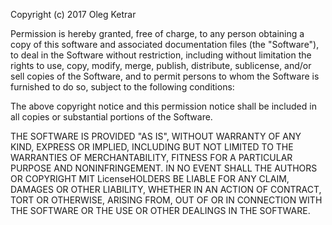 

Copyright (c) 2017 Oleg Ketrar

Permission is hereby granted, free of charge, to any person obtaining a copy
of this software and associated documentation files (the "Software"), to deal
in the Software without restriction, including without limitation the rights
to use, copy, modify, merge, publish, distribute, sublicense, and/or sell
copies of the Software, and to permit persons to whom the Software is
furnished to do so, subject to the following conditions:

The above copyright notice and this permission notice shall be included in all
copies or substantial portions of the Software.

THE SOFTWARE IS PROVIDED "AS IS", WITHOUT WARRANTY OF ANY KIND, EXPRESS OR
IMPLIED, INCLUDING BUT NOT LIMITED TO THE WARRANTIES OF MERCHANTABILITY,
FITNESS FOR A PARTICULAR PURPOSE AND NONINFRINGEMENT. IN NO EVENT SHALL THE
AUTHORS OR COPYRIGHT MIT LicenseHOLDERS BE LIABLE FOR ANY CLAIM, DAMAGES OR OTHER
LIABILITY, WHETHER IN AN ACTION OF CONTRACT, TORT OR OTHERWISE, ARISING FROM,
OUT OF OR IN CONNECTION WITH THE SOFTWARE OR THE USE OR OTHER DEALINGS IN THE
SOFTWARE.
